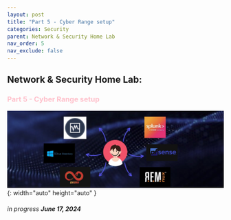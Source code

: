 ```yaml
---
layout: post
title: "Part 5 - Cyber Range setup"
categories: Security
parent: Network & Security Home Lab
nav_order: 5
nav_exclude: false
---
```


## Network & Security Home Lab: 

### <span style="color: pink; font-weight: bold;">Part 5 - Cyber Range setup</span>

![banner](/assets/banner.jpg){: width="auto" height="auto" }

###### in progress ***June 17, 2024***


